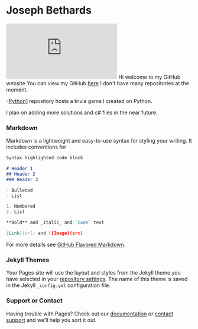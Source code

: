 # Joseph Bethards 
![image111](https://www.facebook.com/photo.php?fbid=1439713089394137&l=305158c669)
Hi welcome to my GitHub website
You can view my GitHub [here](https://github.com/jbethards)
I don't have many repositories at the moment.

-[Python1](https://github.com/jbethards/Python1) repository hosts a trivia game I created on Python.

I plan on adding more solutions and c# files in the near future.




### Markdown

Markdown is a lightweight and easy-to-use syntax for styling your writing. It includes conventions for

```markdown
Syntax highlighted code block

# Header 1
## Header 2
### Header 3

- Bulleted
- List

1. Numbered
2. List

**Bold** and _Italic_ and `Code` text

[Link](url) and ![Image](src)
```

For more details see [GitHub Flavored Markdown](https://guides.github.com/features/mastering-markdown/).

### Jekyll Themes

Your Pages site will use the layout and styles from the Jekyll theme you have selected in your [repository settings](https://github.com/jbethards/jbethards.github.io/settings). The name of this theme is saved in the Jekyll `_config.yml` configuration file.

### Support or Contact

Having trouble with Pages? Check out our [documentation](https://help.github.com/categories/github-pages-basics/) or [contact support](https://github.com/contact) and we’ll help you sort it out.
